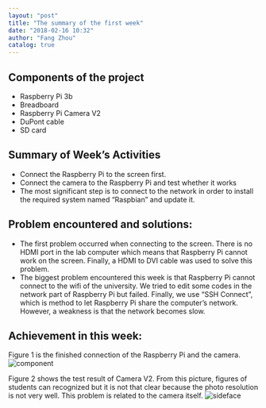 ```yaml
---
layout: "post"
title: "The summary of the first week"
date: "2018-02-16 10:32"
author: "Fang Zhou"
catalog: true
---
```


## Components of the project
-	Raspberry Pi 3b
-	Breadboard
-	Raspberry Pi Camera V2
-	DuPont cable
-	SD card

## Summary of Week’s Activities
-	Connect the Raspberry Pi to the screen first.
-	Connect the camera to the Raspberry Pi and test whether it works
-	The most significant step is to connect to the network in order to install the required system named “Raspbian” and update it.

## Problem encountered and solutions:
-	The first problem occurred when connecting to the screen. There is no HDMI port in the lab computer which means that Raspberry Pi cannot work on the screen. Finally, a HDMI to DVI cable was used to solve this problem.
-	The biggest problem encountered this week is that Raspberry Pi cannot connect to the wifi of the university. We tried to edit some codes in the network part of Raspberry Pi but failed. Finally, we use “SSH Connect”, which is method to let Raspberry Pi share the computer’s network. However, a weakness is that the network becomes slow.

## Achievement in this week:
Figure 1 is the finished connection of the Raspberry Pi and the camera.
![component](https://github.com/zfdzt/zfdzt.github.io/blob/master/img/site/component.jpg)

Figure 2 shows the test result of Camera V2. From this picture, figures of students can recognized but it is not that clear because the photo resolution is not very well. This problem is related to the camera itself.
![sideface](https://github.com/zfdzt/zfdzt.github.io/blob/master/img/site/sideface.jpg)
